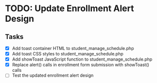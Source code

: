 # TODO: Update Enrollment Alert Design

## Tasks
- [x] Add toast container HTML to student_manage_schedule.php
- [x] Add toast CSS styles to student_manage_schedule.php
- [x] Add showToast JavaScript function to student_manage_schedule.php
- [x] Replace alert() calls in enrollment form submission with showToast() calls
- [ ] Test the updated enrollment alert design
